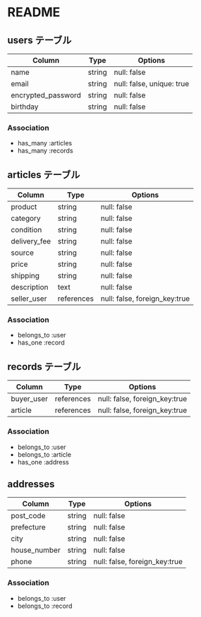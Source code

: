 # README

## users テーブル

| Column             | Type   | Options     |
| ------------------ | ------ | ----------- |
|name                | string | null: false |
|email               | string | null: false, unique: true |
|encrypted_password  | string | null: false |
|birthday            | string | null: false |

### Association

- has_many :articles
- has_many :records

## articles テーブル

| Column       | Type   | Options     |
| ------------ | ------ | ----------- |
|product       | string | null: false |
|category      | string | null: false |
|condition     | string | null: false |
|delivery_fee  | string | null: false |
|source        | string | null: false |
|price         | string | null: false |
|shipping      | string | null: false |
|description   |  text  | null: false |
|seller_user   | references | null: false, foreign_key:true |


### Association

- belongs_to :user
- has_one :record

## records テーブル

| Column     | Type       | Options                       |
| ---------- | ------     | -----------                   |
|buyer_user  | references | null: false, foreign_key:true |
|article     | references | null: false, foreign_key:true |

### Association

- belongs_to :user
- belongs_to :article
- has_one :address

## addresses

| Column       | Type   | Options     |
| ------------ | ------ | ----------- |
|post_code     | string | null: false |
|prefecture    | string | null: false |
|city          | string | null: false |
|house_number  | string | null: false |
|phone         | string | null: false, foreign_key:true |

### Association

- belongs_to :user
- belongs_to :record